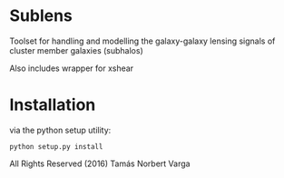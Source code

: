 # Sublens


Toolset for handling and modelling the galaxy-galaxy lensing signals of cluster member galaxies (subhalos)

Also includes wrapper for xshear


# Installation

via the python setup utility:

```
python setup.py install
```


All Rights Reserved (2016) Tamás Norbert Varga


